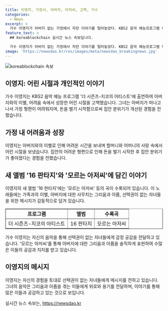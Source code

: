 ```yaml
---
title: 이영지, 가정사, 아버지, 아저씨, 고백, 가수
categories:
  - News
excerpt: >
  가수 이영지가 아버지 없는 가정에서 자란 이야기를 털어놓았다. KBS2 음악 예능프로그램 더 시즌즈-지코의 아티스트에 출연해 새 미니앨범 16 판타지를 소개하면서 이야기를 전했는데, 아버지가 집을 나간 후 현재까지도 기억에 남지 않는다고 말했다. 노래 모르는 아저씨에는 이러한 개인적인 경험을 담았다고 설명했는데, 그녀의 어려웠던 경험들을 통해 선택권이 없는 자녀들에게 메시지를 전달하기도 했다. 이영지의 감동적인 이야기가 눈길을 끌고 있다.
feature_text: >
  ## koreablockchain 실시간 뉴스 속보입니다.

  가수 이영지가 아버지 없는 가정에서 자란 이야기를 털어놓았다. KBS2 음악 예능프로그램 더 시즌즈-지코의 아티스트에 출연해 새 미니앨범 16 판타지를 소개하면서 이야기를 전했는데, 아버지가 집을 나간 후 현재까지도 기억에 남지 않는다고 말했다. 노래 모르는 아저씨에는 이러한 개인적인 경험을 담았다고 설명했는데, 그녀의 어려웠던 경험들을 통해 선택권이 없는 자녀들에게 메시지를 전달하기도 했다. 이영지의 감동적인 이야기가 눈길을 끌고 있다.
image: 'https://newsdao.kr/res/images/meta/newsdao_breakingnews.jpg'
---
```


<p><img src="https://newsdao.kr/res/images/meta/newsdao_breakingnews.jpg" alt="koreablockchain 속보" /></p>

<h2 data-ke-size="size26">이영지: 어린 시절과 개인적인 이야기</h2>

<p data-ke-size="size16">가수 이영지는 KBS2 음악 예능 프로그램 '더 시즌즈-지코의 아티스트'에 출연하여 아버지와의 이별, 어려움 속에서 성장한 어린 시절을 고백했습니다. 그녀는 아버지가 떠나고 나서 가정 형편이 어려워지며, 돈을 벌기 시작함으로써 집안 분위기가 개선된 경험을 전했습니다.</p>

<h2 data-ke-size="size26">가정 내 어려움과 성장</h2>

<p data-ke-size="size16">이영지는 아버지와의 이별로 인해 어려운 시간을 보내며 할머니와 어머니의 사랑 속에서 어린 시절을 보냈습니다. 집안의 어려운 형편으로 인해 돈을 벌기 시작한 후 집안 분위기가 좋아졌다는 경험을 전했습니다.</p>

<h2 data-ke-size="size26">새 앨범 '16 판타지'와 '모르는 아저씨'에 담긴 이야기</h2>

<p data-ke-size="size16">이영지의 새 앨범 '16 판타지'에는 '모르는 아저씨' 등의 곡이 수록되어 있습니다. 이 노래들에는 가족과의 이별, 아버지에 대한 사무치는 그리움과 아픔, 선택권이 없는 자녀들을 위한 메시지가 감동적으로 담겨 있습니다.</p>

<table style="width: 100%;" border="1">
<tbody>
<tr>
<td style="text-align: center; height: 17px;"><b>프로그램</b></td>
<td style="text-align: center; height: 17px;"><b>앨범</b></td>
<td style="text-align: center; height: 17px;"><b>수록곡</b></td>
</tr>
<tr>
<td style="text-align: center; height: 17px;">더 시즌즈-지코의 아티스트</td>
<td style="text-align: center; height: 17px;">16 판타지</td>
<td style="text-align: center; height: 17px;">모르는 아저씨</td>
</tr>
</tbody>
</table>

<p data-ke-size="size16">가수 이영지는 자신의 음악을 통해 선택권이 없는 자녀들에게 감정 공감을 전달하고 있습니다. '모르는 아저씨'를 통해 아버지에 대한 그리움과 아픔을 솔직하게 표현하여 수많은 이들의 공감과 지지를 받고 있습니다.</p>

<h2 data-ke-size="size26">이영지의 메시지</h2>

<p data-ke-size="size16">이영지는 자신의 경험을 토대로 선택권이 없는 자녀들에게 메시지를 전하고 있습니다. 그녀의 음악은 그리움과 아픔을 겪는 이들에게 위로와 용기를 전달하며, 이야기를 통해 많은 이들과 공감하고 있는 것으로 보입니다.</p>
실시간 뉴스 속보는, <a href="https://newsdao.kr" rel="dofollow">https://newsdao.kr</a>


